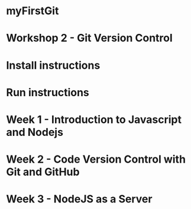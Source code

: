 # myFirstGit
# Workshop 2 - Git Version Control
# Install instructions
# Run instructions
# Week 1 - Introduction to Javascript and Nodejs
# Week 2 - Code Version Control with Git and GitHub
# Week 3 - NodeJS as a Server
